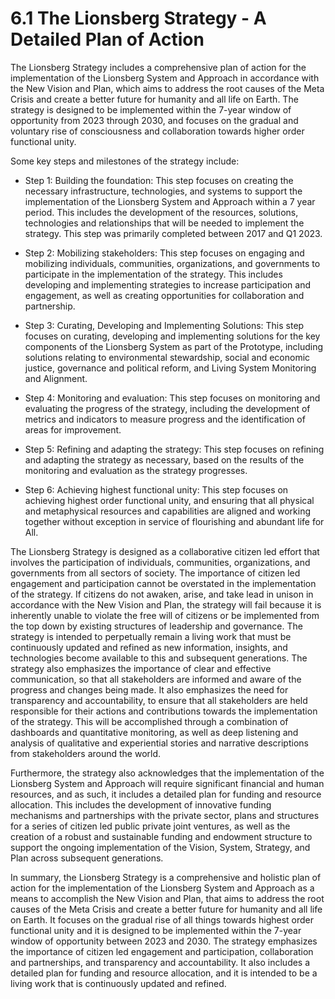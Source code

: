 # 6.1 The Lionsberg Strategy - A Detailed Plan of Action

The Lionsberg Strategy includes a comprehensive plan of action for the implementation of the Lionsberg System and Approach in accordance with the New Vision and Plan, which aims to address the root causes of the Meta Crisis and create a better future for humanity and all life on Earth. The strategy is designed to be implemented within the 7-year window of opportunity from 2023 through 2030, and focuses on the gradual and voluntary rise of consciousness and collaboration towards higher order functional unity.

Some key steps and milestones of the strategy include:

-   Step 1: Building the foundation: This step focuses on creating the necessary infrastructure, technologies, and systems to support the implementation of the Lionsberg System and Approach within a 7 year period. This includes the development of the resources, solutions, technologies and relationships that will be needed to implement the strategy. This step was primarily completed between 2017 and Q1 2023.
    
-   Step 2: Mobilizing stakeholders: This step focuses on engaging and mobilizing individuals, communities, organizations, and governments to participate in the implementation of the strategy. This includes developing and implementing strategies to increase participation and engagement, as well as creating opportunities for collaboration and partnership.
    
-   Step 3: Curating, Developing and Implementing Solutions: This step focuses on curating, developing and implementing solutions for the key components of the Lionsberg System as part of the Prototype, including solutions relating to environmental stewardship, social and economic justice, governance and political reform, and Living System Monitoring and Alignment.
    
-   Step 4: Monitoring and evaluation: This step focuses on monitoring and evaluating the progress of the strategy, including the development of metrics and indicators to measure progress and the identification of areas for improvement.
    
-   Step 5: Refining and adapting the strategy: This step focuses on refining and adapting the strategy as necessary, based on the results of the monitoring and evaluation as the strategy progresses.
    
-   Step 6: Achieving highest functional unity: This step focuses on achieving highest order functional unity, and ensuring that all physical and metaphysical resources and capabilities are aligned and working together without exception in service of flourishing and abundant life for All. 

The Lionsberg Strategy is designed as a collaborative citizen led effort that involves the participation of individuals, communities, organizations, and governments from all sectors of society. The importance of citizen led engagement and participation cannot be overstated in the implementation of the strategy. If citizens do not awaken, arise, and take lead in unison in accordance with the New Vision and Plan, the strategy will fail because it is inherently unable to violate the free will of citizens or be implemented from the top down by existing structures of leadership and governance. The strategy is intended to perpetually remain a living work that must be continuously updated and refined as new information, insights, and technologies become available to this and subsequent generations. The strategy also emphasizes the importance of clear and effective communication, so that all stakeholders are informed and aware of the progress and changes being made. It also emphasizes the need for transparency and accountability, to ensure that all stakeholders are held responsible for their actions and contributions towards the implementation of the strategy. This will be accomplished through a combination of dashboards and quantitative monitoring, as well as deep listening and analysis of qualitative and experiential stories and narrative descriptions from stakeholders around the world. 

Furthermore, the strategy also acknowledges that the implementation of the Lionsberg System and Approach will require significant financial and human resources, and as such, it includes a detailed plan for funding and resource allocation. This includes the development of innovative funding mechanisms and partnerships with the private sector, plans and structures for a series of citizen led public private joint ventures, as well as the creation of a robust and sustainable funding and endowment structure to support the ongoing implementation of the Vision, System, Strategy, and Plan across subsequent generations. 

In summary, the Lionsberg Strategy is a comprehensive and holistic plan of action for the implementation of the Lionsberg System and Approach as a means to accomplish the New Vision and Plan, that aims to address the root causes of the Meta Crisis and create a better future for humanity and all life on Earth. It focuses on the gradual rise of all things towards highest order functional unity and it is designed to be implemented within the 7-year window of opportunity between 2023 and 2030. The strategy emphasizes the importance of citizen led engagement and participation, collaboration and partnerships, and transparency and accountability. It also includes a detailed plan for funding and resource allocation, and it is intended to be a living work that is continuously updated and refined.
